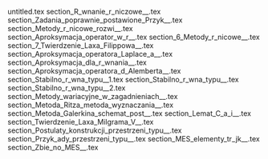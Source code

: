 untitled.tex
section_R_wnanie_r_niczowe__.tex
section_Zadania_poprawnie_postawione_Przyk__.tex
section_Metody_r_nicowe_rozwi__.tex
section_Aproksymacja_operator_w_r__.tex
section_6_Metody_r_nicowe__.tex
section_7_Twierdzenie_Laxa_Filippowa__.tex
section_Aproksymacja_operatora_Laplace_a__.tex
section_Aproksymacja_dla_r_wnania__.tex
section_Aproksymacja_operatora_d_Alemberta__.tex
section_Stabilno_r_wna_typu__1.tex
section_Stabilno_r_wna_typu__.tex
section_Stabilno_r_wna_typu__2.tex
section_Metody_wariacyjne_w_zagadnieniach__.tex
section_Metoda_Ritza_metoda_wyznaczania__.tex
section_Metoda_Galerkina_schemat_post__.tex
section_Lemat_C_a_i__.tex
section_Twierdzenie_Laxa_Milgrama_V__.tex
section_Postulaty_konstrukcji_przestrzeni_typu__.tex
section_Przyk_ady_przestrzeni_typu__.tex
section_MES_elementy_tr_jk__.tex
section_Zbie_no_MES__.tex
